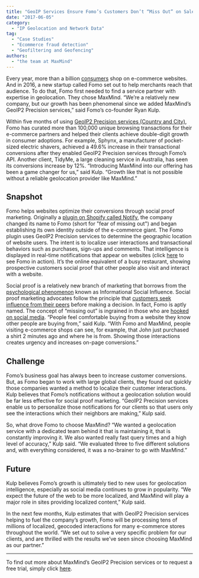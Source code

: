 ```yaml
---
title: "GeoIP Services Ensure Fomo’s Customers Don’t “Miss Out” on Sales"
date: "2017-06-05"
category:
  - "IP Geolocation and Network Data"
tag:
  - "Case Studies"
  - "Ecommerce fraud detection"
  - "Geofiltering and Geofencing"
authors:
  - "the team at MaxMind"
---
```


Every year, more than a billion
[consumers](https://www.digitalcommerce360.com/2015/03/31/number-global-online-shoppers-will-grow-50-2018/)
shop on e-commerce websites. And in 2016, a new startup called Fomo set out to
help merchants reach that audience. To do that, Fomo first needed to find a
service partner with expertise in geolocation. They chose MaxMind. “We’re a
relatively new company, but our growth has been phenomenal since we added
MaxMind’s GeoIP2 Precision services,” said Fomo’s co-founder Ryan Kulp.

Within five months of using
[GeoIP2 Precision services (Country and City)](https://www.maxmind.com/en/geoip2-precision-services),
Fomo has curated more than 100,000 unique browsing transactions for their
e-commerce partners and helped their clients achieve double-digit growth in
consumer adoptions. For example, Sphynx, a manufacturer of pocket-sized electric
shavers, achieved a 49.6% increase in their transactional conversions after they
enabled GeoIP2 Precision services through Fomo’s API. Another client, TidyMe, a
large cleaning service in Australia, has seen its conversions increase by 12%.
“Introducing MaxMind into our offering has been a game changer for us,” said
Kulp. “Growth like that is not possible without a reliable geolocation provider
like MaxMind.”

## Snapshot

Fomo helps websites optimize their conversions through social proof marketing.
Originally a [plugin on Shopify called Notify](https://apps.shopify.com/fomo),
the company changed its name to Fomo (short for "fear of missing out") and began
establishing its own identity outside of the e-commerce giant. The Fomo plugin
uses GeoIP2 Precision services to determine the geographic location of website
users. The intent is to localize user interactions and transactional behaviors
such as purchases, sign-ups and comments. That intelligence is displayed in
real-time notifications that appear on websites (click
[here](https://www.usefomo.com/solutions/super-sized) to see Fomo in action).
It’s the online equivalent of a busy restaurant, showing prospective customers
social proof that other people also visit and interact with a website.

Social proof is a relatively new branch of marketing that borrows from the
[psychological phenomenon](https://en.wikipedia.org/wiki/Social_proof) known as
Informational Social Influence. Social proof marketing advocates follow the
principle that
[customers seek influence from their peers](https://www.forbes.com/sites/miketempleman/2017/04/03/6-ways-to-integrate-social-proof-in-your-saas-marketing-strategy/#7e27d93585f8)
before making a decision. In fact, Fomo is aptly named. The concept of “missing
out” is ingrained in those who are
[hooked on social media](https://psychcentral.com/blog/fear-of-missing-out).
“People feel comfortable buying from a website they know other people are buying
from,” said Kulp. “With Fomo and MaxMind, people visiting e-commerce shops can
see, for example, that John just purchased a shirt 2 minutes ago and where he is
from. Showing those interactions creates urgency and increases on-page
conversions.”

## Challenge

Fomo’s business goal has always been to increase customer conversions. But, as
Fomo began to work with large global clients, they found out quickly those
companies wanted a method to localize their customer interactions. Kulp believes
that Fomo’s notifications without a geolocation solution would be far less
effective for social proof marketing. “GeoIP2 Precision services enable us to
personalize those notifications for our clients so that users only see the
interactions which their neighbors are making,” Kulp said.

So, what drove Fomo to choose MaxMind? “We wanted a geolocation service with a
dedicated team behind it that is maintaining it, that is constantly improving
it. We also wanted really fast query times and a high level of accuracy,” Kulp
said. “We evaluated three to five different solutions and, with everything
considered, it was a no-brainer to go with MaxMind.”

## Future

Kulp believes Fomo’s growth is ultimately tied to new uses for geolocation
intelligence, especially as social media continues to grow in popularity. “We
expect the future of the web to be more localized, and MaxMind will play a major
role in sites providing localized content,” Kulp said.

In the next few months, Kulp estimates that with GeoIP2 Precision services
helping to fuel the company’s growth, Fomo will be processing tens of millions
of localized, geocoded interactions for many e-commerce stores throughout the
world. “We set out to solve a very specific problem for our clients, and are
thrilled with the results we’ve seen since choosing MaxMind as our partner.”

---

To find out more about MaxMind’s GeoIP2 Precision services or to request a free
trial, simply click
[here](https://www.maxmind.com/en/geoip2-precision-services).
